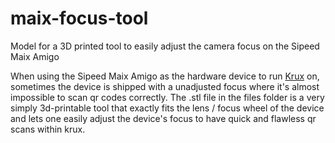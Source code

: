 # maix-focus-tool
Model for a 3D printed tool to easily adjust the camera focus on the Sipeed Maix Amigo

When using the Sipeed Maix Amigo as the hardware device to run [Krux](https://github.com/selfcustody/krux) on, sometimes the device is shipped with a unadjusted focus where it's almost impossible to scan qr codes correctly. The .stl file in the files folder is a very simply 3d-printable tool that exactly fits the lens / focus wheel of the device and lets one easily adjust the device's focus to have quick and flawless qr scans within krux.
